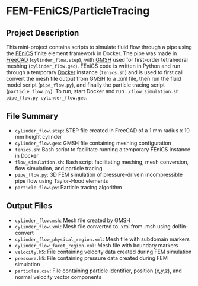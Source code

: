 # FEM-FEniCS/ParticleTracing

## Project Description
This mini-project contains scripts to simulate fluid flow through a pipe using the [FEniCS](https://fenicsproject.org/) finite element framework in Docker. The pipe was made in [FreeCAD](https://www.freecadweb.org/) (`cylinder_flow.step`), with [GMSH](http://gmsh.info/) used for first-order tetrahedral meshing (`cylinder_flow.geo`). FEniCS code is written in Python and run through a temporary [Docker](https://www.docker.com/) instance (`fenics.sh`) and is used to first call convert the mesh file output from GMSH to a .xml file, then run the fluid model script (`pipe_flow.py`), and finally the particle tracing script (`particle_flow.py`). To run, start Docker and run `./flow_simulation.sh pipe_flow.py cylinder_flow.geo`.

## File Summary
- `cylinder_flow.step`: STEP file created in FreeCAD of a 1 mm radius x 10 mm height cylinder
- `cylinder_flow.geo`: GMSH file containing meshing configuration
- `fenics.sh`: Bash script to facilitate running a temporary FEniCS instance in Docker
- `flow_simulation.sh`: Bash script facilitating meshing, mesh conversion, flow simulation, and particle tracing
- `pipe_flow.py`: 3D FEM simulation of pressure-drivein incompressible pipe flow using Taylor-Hood elements
- `particle_flow.py`: Particle tracing algorithm

## Output Files
- `cylinder_flow.msh`: Mesh file created by GMSH
- `cylinder_flow.xml`: Mesh file converted to .xml from .msh using dolfin-convert
- `cylinder_flow_physical_region.xml`: Mesh file with subdomain markers
- `cylinder_flow_facet_region.xml`: Mesh file with boundary markers
- `velocity.h5`: File containing velocity data created during FEM simulation
- `pressure.h5`: File containing pressure data created during FEM simulation
- `particles.csv`: File containing particle identifier, position (x,y,z), and normal velocity vector components
